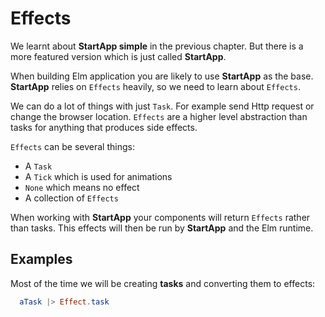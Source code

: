 
# Effects

We learnt about __StartApp simple__ in the previous chapter. But there is a more featured version which is just called __StartApp__. 

When building Elm application you are likely to use __StartApp__ as the base. __StartApp__ relies on `Effects` heavily, so we need to learn about `Effects`.

We can do a lot of things with just `Task`. For example send Http request or change the browser location. `Effects` are a higher level abstraction than tasks for anything that produces side effects.

`Effects` can be several things:

- A `Task`
- A `Tick` which is used for animations
- `None` which means no effect
- A collection of `Effects`

When working with __StartApp__ your components will return `Effects` rather than tasks. This effects will then be run by __StartApp__ and the Elm runtime.

## Examples

Most of the time we will be creating __tasks__ and converting them to effects:

```elm
  aTask |> Effect.task
```

